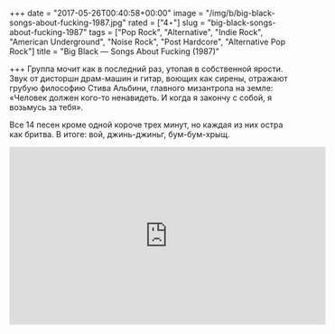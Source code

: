 +++
date = "2017-05-26T00:40:58+00:00"
image = "/img/b/big-black-songs-about-fucking-1987.jpg"
rated = ["4⋆"]
slug = "big-black-songs-about-fucking-1987"
tags = ["Pop Rock", "Alternative", "Indie Rock", "American Underground", "Noise Rock", "Post Hardcore", "Alternative Pop Rock"]
title = "Big Black — Songs About Fucking (1987)"

+++
Группа мочит как в последний раз, утопая в собственной ярости. Звук от дисторшн драм-машин и гитар, воющих как сирены, отражают грубую философию Стива Альбини, главного мизантропа на земле: «Человек должен кого-то ненавидеть. И когда я закончу с собой, я возьмусь за тебя». 

Все 14 песен кроме одной короче трех минут, но каждая из них остра как бритва. В итоге: вой, джинь-джиньг, бум-бум-хрыщ.

<iframe width="560" height="315" src="https://www.youtube.com/embed/bwPP7B596Qc" frameborder="0" allowfullscreen></iframe>